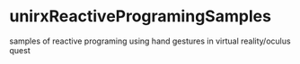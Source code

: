# unirxReactiveProgramingSamples
samples of reactive programing using hand gestures in virtual reality/oculus quest
